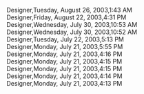 ﻿Designer,Tuesday, August 26, 2003,1:43 AM  Designer,Friday, August 22, 2003,4:31 PM  Designer,Wednesday, July 30, 2003,10:53 AM  Designer,Wednesday, July 30, 2003,10:52 AM  Designer,Tuesday, July 22, 2003,5:13 PM  Designer,Monday, July 21, 2003,5:55 PM  Designer,Monday, July 21, 2003,4:16 PM  Designer,Monday, July 21, 2003,4:15 PM  Designer,Monday, July 21, 2003,4:15 PM  Designer,Monday, July 21, 2003,4:14 PM  Designer,Monday, July 21, 2003,4:13 PM